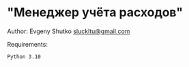 "Менеджер учёта расходов"
====

Author: Evgeny Shutko <sluckltu@gmail.com>

Requirements:

    Python 3.10